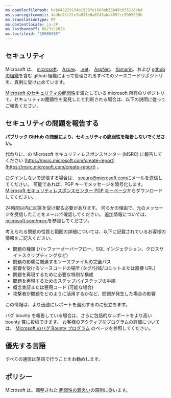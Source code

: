 ```yaml
---
ms.openlocfilehash: bc66462291f4b1959fe1080ab33849c935218ebd
ms.sourcegitcommit: 4edbe2fc2fc9a013e6a0245aba485fcc5905539b
ms.translationtype: MT
ms.contentlocale: ja-JP
ms.lasthandoff: 08/31/2020
ms.locfileid: "10980395"
---
```

<!-- BEGIN MICROSOFT SECURITY.MD V0.0.5 BLOCK -->

## セキュリティ

Microsoft は、 [microsoft](https://github.com/Microsoft)、 [Azure](https://github.com/Azure)、 [.net](https://github.com/dotnet)、 [AspNet](https://github.com/aspnet)、 [Xamarin](https://github.com/xamarin)、および [github の組織](https://opensource.microsoft.com/)を含む github 組織によって管理されるすべてのソースコードリポジトリを、真剣に受け止めています。

[Microsoft のセキュリティの脆弱性](https://docs.microsoft.com/en-us/previous-versions/tn-archive/cc751383(v=technet.10))を満たしている microsoft 所有のリポジトリで、セキュリティの脆弱性を発見したと判断される場合は、以下の説明に従ってご報告ください。

## セキュリティの問題を報告する

**パブリック GitHub の問題により、セキュリティの脆弱性を報告しないでください。**

代わりに、の Microsoft セキュリティレスポンスセンター (MSRC) に報告してください [https://msrc.microsoft.com/create-report](https://msrc.microsoft.com/create-report) 。

ログインしないで送信する場合は、 [secure@microsoft.com](mailto:secure@microsoft.com)にメールを送信してください。  可能であれば、PGP キーでメッセージを暗号化します。 [Microsoft セキュリティレスポンスセンター PGP キーページ](https://www.microsoft.com/en-us/msrc/pgp-key-msrc)からダウンロードしてください。

24時間以内に回答を受け取る必要があります。 何らかの理由で、元のメッセージを受信したことをメールで確認してください。 追加情報については、 [microsoft.com/msrc](https://www.microsoft.com/msrc)を参照してください。 

考えられる問題の性質と範囲の詳細については、以下に記載されているお客様の情報をご記入ください。

  * 問題の種類 (バッファーオーバーフロー、SQL インジェクション、クロスサイトスクリプティングなど)
  * 問題の影響に関連するソースファイルの完全パス
  * 影響を受けるソースコードの場所 (タグ/分岐/コミットまたは直接 URL)
  * 問題を再現するために必要な特別な構成
  * 問題を再現するためのステップバイステップの手順
  * 概念実証または悪用コード (可能な場合)
  * 攻撃者が問題をどのように活用するかなど、問題が発生した場合の影響

この情報は、より迅速にレポートを選別するのに役立ちます。

バグ bounty を報告している場合は、さらに包括的なレポートをより高い bounty 賞に投稿できます。 お客様のアクティブなプログラムの詳細については、 [Microsoft のバグ Bounty プログラム](https://microsoft.com/msrc/bounty) のページを参照してください。

## 優先する言語

すべての通信は英語で行うことをお勧めします。

## ポリシー

Microsoft は、調整された [脆弱性の漏えい](https://www.microsoft.com/en-us/msrc/cvd)の原則に従います。

<!-- END MICROSOFT SECURITY.MD BLOCK -->